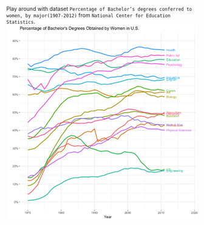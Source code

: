 Play around with dataset `Percentage of Bachelor’s degrees conferred to women, by major(1907-2012)` from `National Center for Education Statistics`.</br>
![alt tag](https://github.com/Adelingtan/Data_Viz/blob/master/Degrees_women_US/Graph.png)

